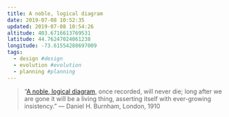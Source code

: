 ```yaml
---
title: A noble, logical diagram
date: 2019-07-08 10:52:35
updated: 2019-07-08 10:54:26
altitude: 403.6716613769531
latitude: 44.76247024061238
longitude: -73.61554288697009
tags:
  - design #design
  - evolution #evolution
  - planning #planning
---
```

> “[A noble, logical diagram][1], once recorded, will never die; long after we are gone it will be a living thing, asserting itself with ever-growing insistency.”
> — Daniel H. Burnham, London, 1910

[1]: evernote:///view/184321186/s446/28d13993-6375-4d40-b276-75d71840a39f/28d13993-6375-4d40-b276-75d71840a39f/